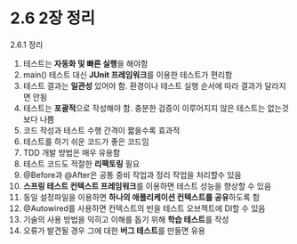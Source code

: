 # 2.6 2장 정리

2.6.1 정리

1. 테스트는 **자동화 및 빠른 실행**을 해야함
2. main() 테스트 대신 **JUnit 프레임워크**를 이용한 테스트가 편리함
3. 테스트 결과는 **일관성** 있어야 함. 환경이나 테스트 실행 순서에 따라 결과가 달라지면 안됨
4. 테스트는 **포괄적**으로 작성해야 함. 충분한 검증이 이루어지지 않은 테스트는 없는것 보다 나쁨
5. 코드 작성과 테스트 수행 간격이 짧을수록 효과적
6. 테스트를 하기 쉬운 코드가 좋은 코드임
7. TDD 개발 방법은 매우 유용함
8. 테스트 코드도 적절한 **리팩토링** 필요
9. @Before과 @After은 공통 중비 작업과 정리 작업을 처리할수 있음
10. **스프링 테스트 컨텍스트 프레임워크**를 이용하면 테스트 성능을 향상할 수 있음
11. 동일 설정파일을 이용하면 **하나의 애플리케이션 컨텍스트를 공유**하도록 함
12. @Autowired를 사용하면 컨텍스트의 빈을 테스트 오브젝트에 DI할 수 있음
13. 기술의 사용 방법을 익히고 이해를 돕기 위해 **학습 테스트**를 작성
14. 오류가 발견될 경우 그에 대한 **버그 테스트**를 만들면 유용